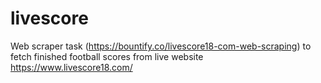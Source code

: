 # livescore
Web scraper task (https://bountify.co/livescore18-com-web-scraping) to fetch finished football scores from live website https://www.livescore18.com/
